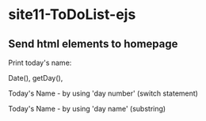 # site11-ToDoList-ejs

Send html elements to homepage
----

Print today's name:

Date(), getDay(),

Today's Name - by using 'day number' (switch statement)

Today's Name - by using 'day name' (substring)
